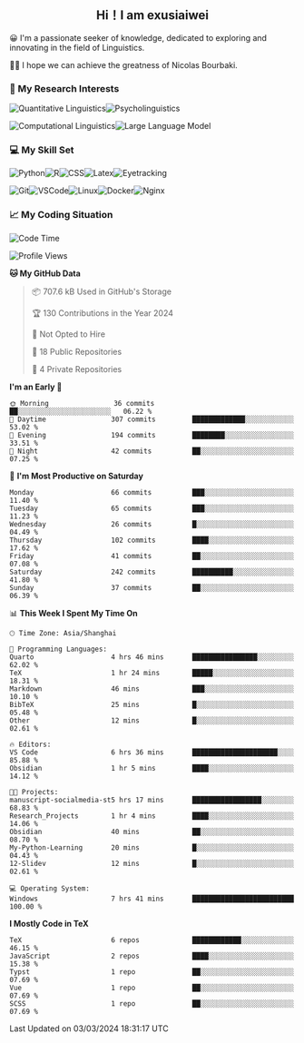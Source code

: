   

## <div align="center">Hi！I am exusiaiwei</div>  

😀 I'm a passionate seeker of knowledge, dedicated to exploring and innovating in the field of Linguistics.

🙋‍♂️ I hope we can achieve the greatness of Nicolas Bourbaki.

### 🔬 My Research Interests  

![Quantitative Linguistics](https://img.shields.io/badge/Quantitative%20Linguistics-%230072CC.svg?&style=for-the-badge&logo=appveyor&logoColor=white)![Psycholinguistics](https://img.shields.io/badge/Psycholinguistics-%2301a3a1.svg?&style=for-the-badge&logo=AWS%20Amplify&logoColor=white)

![Computational Linguistics](https://img.shields.io/badge/Computational%20Linguistics-%231877F2.svg?&style=for-the-badge&logo=Markdown&logoColor=white)![Large Language Model](https://img.shields.io/badge/Large%20Language%20Model-%23F76300.svg?&style=for-the-badge&logo=Android&logoColor=white)

### 💻 My Skill Set

![Python](https://img.shields.io/badge/Python-%2314354C.svg?style=for-the-badge&logo=python&logoColor=white&color=2AB3E3)![R](https://img.shields.io/badge/-R-276DC3?style=for-the-badge&logo=r&logoColor=white)![CSS](https://img.shields.io/badge/-CSS-1572B6?style=for-the-badge&logo=css3&logoColor=white)![Latex](https://img.shields.io/badge/-Latex-008080?style=for-the-badge&logo=latex&logoColor=white)![Eyetracking](https://img.shields.io/badge/Eyetracking-%230078D6?style=for-the-badge&logo=SearXNG&logoColor=#3050FF)

![Git](https://img.shields.io/badge/-Git-F05032?style=for-the-badge&logo=git&logoColor=white)![VSCode](https://img.shields.io/badge/-VSCode-007ACC?style=for-the-badge&logo=visual-studio-code&logoColor=white)![Linux](https://img.shields.io/badge/-Linux-FCC624?style=for-the-badge&logo=linux&logoColor=black)![Docker](https://img.shields.io/badge/-Docker-2496ED?style=for-the-badge&logo=docker&logoColor=white)![Nginx](https://img.shields.io/badge/-Nginx-009639?style=for-the-badge&logo=nginx&logoColor=white)

### 📈 My Coding Situation

<!--START_SECTION:waka-->
![Code Time](http://img.shields.io/badge/Code%20Time-48%20hrs%2039%20mins-blue)

![Profile Views](http://img.shields.io/badge/Profile%20Views-0-blue)

**🐱 My GitHub Data** 

> 📦 707.6 kB Used in GitHub's Storage 
 > 
> 🏆 130 Contributions in the Year 2024
 > 
> 🚫 Not Opted to Hire
 > 
> 📜 18 Public Repositories 
 > 
> 🔑 4 Private Repositories 
 > 
**I'm an Early 🐤** 

```text
🌞 Morning                36 commits          ██░░░░░░░░░░░░░░░░░░░░░░░   06.22 % 
🌆 Daytime                307 commits         █████████████░░░░░░░░░░░░   53.02 % 
🌃 Evening                194 commits         ████████░░░░░░░░░░░░░░░░░   33.51 % 
🌙 Night                  42 commits          ██░░░░░░░░░░░░░░░░░░░░░░░   07.25 % 
```
📅 **I'm Most Productive on Saturday** 

```text
Monday                   66 commits          ███░░░░░░░░░░░░░░░░░░░░░░   11.40 % 
Tuesday                  65 commits          ███░░░░░░░░░░░░░░░░░░░░░░   11.23 % 
Wednesday                26 commits          █░░░░░░░░░░░░░░░░░░░░░░░░   04.49 % 
Thursday                 102 commits         ████░░░░░░░░░░░░░░░░░░░░░   17.62 % 
Friday                   41 commits          ██░░░░░░░░░░░░░░░░░░░░░░░   07.08 % 
Saturday                 242 commits         ██████████░░░░░░░░░░░░░░░   41.80 % 
Sunday                   37 commits          ██░░░░░░░░░░░░░░░░░░░░░░░   06.39 % 
```


📊 **This Week I Spent My Time On** 

```text
🕑︎ Time Zone: Asia/Shanghai

💬 Programming Languages: 
Quarto                   4 hrs 46 mins       ████████████████░░░░░░░░░   62.02 % 
TeX                      1 hr 24 mins        █████░░░░░░░░░░░░░░░░░░░░   18.31 % 
Markdown                 46 mins             ███░░░░░░░░░░░░░░░░░░░░░░   10.10 % 
BibTeX                   25 mins             █░░░░░░░░░░░░░░░░░░░░░░░░   05.48 % 
Other                    12 mins             █░░░░░░░░░░░░░░░░░░░░░░░░   02.61 % 

🔥 Editors: 
VS Code                  6 hrs 36 mins       █████████████████████░░░░   85.88 % 
Obsidian                 1 hr 5 mins         ████░░░░░░░░░░░░░░░░░░░░░   14.12 % 

🐱‍💻 Projects: 
manuscript-socialmedia-st5 hrs 17 mins       █████████████████░░░░░░░░   68.83 % 
Research_Projects        1 hr 4 mins         ████░░░░░░░░░░░░░░░░░░░░░   14.06 % 
Obsidian                 40 mins             ██░░░░░░░░░░░░░░░░░░░░░░░   08.70 % 
My-Python-Learning       20 mins             █░░░░░░░░░░░░░░░░░░░░░░░░   04.43 % 
12-Slidev                12 mins             █░░░░░░░░░░░░░░░░░░░░░░░░   02.61 % 

💻 Operating System: 
Windows                  7 hrs 41 mins       █████████████████████████   100.00 % 
```

**I Mostly Code in TeX** 

```text
TeX                      6 repos             ████████████░░░░░░░░░░░░░   46.15 % 
JavaScript               2 repos             ████░░░░░░░░░░░░░░░░░░░░░   15.38 % 
Typst                    1 repo              ██░░░░░░░░░░░░░░░░░░░░░░░   07.69 % 
Vue                      1 repo              ██░░░░░░░░░░░░░░░░░░░░░░░   07.69 % 
SCSS                     1 repo              ██░░░░░░░░░░░░░░░░░░░░░░░   07.69 % 
```




 Last Updated on 03/03/2024 18:31:17 UTC
<!--END_SECTION:waka-->

